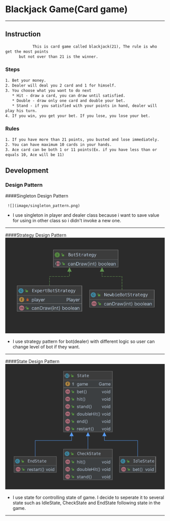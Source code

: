 # Blackjack Game(Card game)
---

## Instruction
                This is card game called blackjack(21), The rule is who get the most points 
          but not over than 21 is the winner.
### Steps
    1. Bet your money.
    2. Dealer will deal you 2 card and 1 for himself.
    3. You choose what you want to do next
       * Hit - draw a card, you can draw until satisfied.
       * Double - draw only one card and double your bet.
       * Stand - if you satisfied with your points in hand, dealer will play his turn.
    4. If you win, you get your bet. If you lose, you lose your bet.  

### Rules
    1. If you have more than 21 points, you busted and lose immediately.
    2. You can have maximum 10 cards in your hands.
    3. Ace card can be both 1 or 11 points(Ex. if you have less than or equals 10, Ace will be 11)


## Development
### Design Pattern

####Singleton Design Pattern

     ![](image/singleton_pattern.png)

 - I use singleton in player and dealer class because i want to save value for using in other class so i didn't invoke a new one.
 
---
####Strategy Design Pattern
     ![](image/strategy_pattern.png)
     
 - I use strategy pattern for bot(dealer) with different logic so user can change level of bot if they want.
 
---
####State Design Pattern
     ![](image/state_pattern.png)
     
 - I use state for controlling state of game. I decide to seperate it to several state such as IdleState, CheckState and EndState following state in the game.
 
---